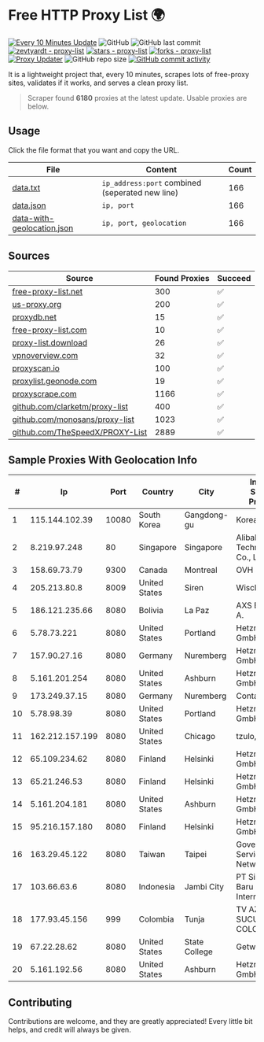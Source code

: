 
# Free HTTP Proxy List 🌍

[![Every 10 Minutes Update](https://github.com/mertguvencli/http-proxy-list/actions/workflows/main.yml/badge.svg?branch=main)](https://github.com/mertguvencli/http-proxy-list/actions/workflows/main.yml)
![GitHub](https://img.shields.io/github/license/mertguvencli/http-proxy-list)
![GitHub last commit](https://img.shields.io/github/last-commit/mertguvencli/http-proxy-list)
[![zevtyardt - proxy-list](https://img.shields.io/static/v1?label=zevtyardt&message=proxy-list&color=blue&logo=github)](https://github.com/zevtyardt/proxy-list "Go to GitHub repo")
[![stars - proxy-list](https://img.shields.io/github/stars/zevtyardt/proxy-list?style=social)](https://github.com/zevtyardt/proxy-list)
[![forks - proxy-list](https://img.shields.io/github/forks/zevtyardt/proxy-list?style=social)](https://github.com/zevtyardt/proxy-list)
[![Proxy Updater](https://github.com/zevtyardt/proxy-list/workflows/Proxy%20Updater/badge.svg)](https://github.com/zevtyardt/proxy-list/actions?query=workflow:"Proxy+Updater")
![GitHub repo size](https://img.shields.io/github/repo-size/zevtyardt/proxy-list)
[![GitHub commit activity](https://img.shields.io/github/commit-activity/m/zevtyardt/proxy-list?logo=commits)](https://github.com/zevtyardt/proxy-list/commits/main)

It is a lightweight project that, every 10 minutes, scrapes lots of free-proxy sites, validates if it works, and serves a clean proxy list.

> Scraper found **6180** proxies at the latest update. Usable proxies are below.

## Usage

Click the file format that you want and copy the URL.

|File|Content|Count|
|----|-------|-----|
|[data.txt](https://raw.githubusercontent.com/mertguvencli/http-proxy-list/main/proxy-list/data.txt)|`ip_address:port` combined (seperated new line)|166|
|[data.json](https://raw.githubusercontent.com/mertguvencli/http-proxy-list/main/proxy-list/data.json)|`ip, port`|166|
|[data-with-geolocation.json](https://raw.githubusercontent.com/mertguvencli/http-proxy-list/main/proxy-list/data-with-geolocation.json)|`ip, port, geolocation`|166|

## Sources

|Source|Found Proxies|Succeed|
|------|-------------|-------|
|[free-proxy-list.net](https://free-proxy-list.net)|300|✅|
|[us-proxy.org](https://www.us-proxy.org)|200|✅|
|[proxydb.net](http://proxydb.net)|15|✅|
|[free-proxy-list.com](https://free-proxy-list.com/?page=&port=&type%5B%5D=http&type%5B%5D=https&up_time=0&search=Search)|10|✅|
|[proxy-list.download](https://www.proxy-list.download/HTTP)|26|✅|
|[vpnoverview.com](https://vpnoverview.com/privacy/anonymous-browsing/free-proxy-servers)|32|✅|
|[proxyscan.io](https://www.proxyscan.io)|100|✅|
|[proxylist.geonode.com](https://proxylist.geonode.com/api/proxy-list?limit=300&page=1&sort_by=lastChecked&sort_type=desc&protocols=http,https)|19|✅|
|[proxyscrape.com](https://api.proxyscrape.com/v2/?request=displayproxies&protocol=http&timeout=10000&country=all&ssl=all&anonymity=all)|1166|✅|
|[github.com/clarketm/proxy-list](https://raw.githubusercontent.com/clarketm/proxy-list/master/proxy-list-raw.txt)|400|✅|
|[github.com/monosans/proxy-list](https://raw.githubusercontent.com/monosans/proxy-list/main/proxies/http.txt)|1023|✅|
|[github.com/TheSpeedX/PROXY-List](https://raw.githubusercontent.com/TheSpeedX/PROXY-List/master/http.txt)|2889|✅|


## Sample Proxies With Geolocation Info

|#|Ip|Port|Country|City|Internet Service Provider|
|-|--|----|-------|----|-------------------------|
|1|115.144.102.39|10080|South Korea|Gangdong-gu|Korea Telecom|
|2|8.219.97.248|80|Singapore|Singapore|Alibaba (US) Technology Co., Ltd.|
|3|158.69.73.79|9300|Canada|Montreal|OVH SAS|
|4|205.213.80.8|8009|United States|Siren|WiscNet|
|5|186.121.235.66|8080|Bolivia|La Paz|AXS Bolivia S. A.|
|6|5.78.73.221|8080|United States|Portland|Hetzner Online GmbH|
|7|157.90.27.16|8080|Germany|Nuremberg|Hetzner Online GmbH|
|8|5.161.201.254|8080|United States|Ashburn|Hetzner Online GmbH|
|9|173.249.37.15|8080|Germany|Nuremberg|Contabo GmbH|
|10|5.78.98.39|8080|United States|Portland|Hetzner Online GmbH|
|11|162.212.157.199|8080|United States|Chicago|tzulo, inc.|
|12|65.109.234.62|8080|Finland|Helsinki|Hetzner Online GmbH|
|13|65.21.246.53|8080|Finland|Helsinki|Hetzner Online GmbH|
|14|5.161.204.181|8080|United States|Ashburn|Hetzner Online GmbH|
|15|95.216.157.180|8080|Finland|Helsinki|Hetzner Online GmbH|
|16|163.29.45.122|8080|Taiwan|Taipei|Government Service Network|
|17|103.66.63.6|8080|Indonesia|Jambi City|PT Sinar Jambi Baru Intermedia|
|18|177.93.45.156|999|Colombia|Tunja|TV AZTECA SUCURSAL COLOMBIA|
|19|67.22.28.62|8080|United States|State College|Getwireless.net|
|20|5.161.192.56|8080|United States|Ashburn|Hetzner Online GmbH|



## Contributing

Contributions are welcome, and they are greatly appreciated! Every
little bit helps, and credit will always be given.

